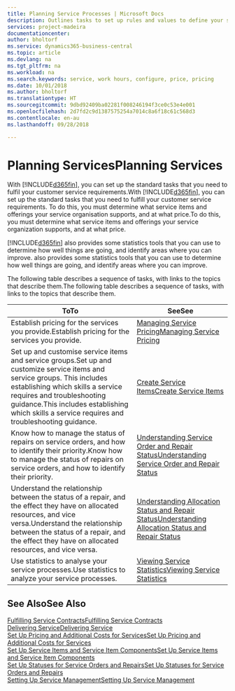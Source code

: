 ```yaml
---
title: Planning Service Processes | Microsoft Docs
description: Outlines tasks to set up rules and values to define your service policies and processes.
services: project-madeira
documentationcenter: 
author: bholtorf
ms.service: dynamics365-business-central
ms.topic: article
ms.devlang: na
ms.tgt_pltfrm: na
ms.workload: na
ms.search.keywords: service, work hours, configure, price, pricing
ms.date: 10/01/2018
ms.author: bholtorf
ms.translationtype: HT
ms.sourcegitcommit: 9dbd92409ba02281f008246194f3ce0c53e4e001
ms.openlocfilehash: 2d7fd2c9d1387575254a7014c8a6f18c61c568d3
ms.contentlocale: en-au
ms.lasthandoff: 09/28/2018

---
```

# <a name="planning-services"></a><span data-ttu-id="45e49-103">Planning Services</span><span class="sxs-lookup"><span data-stu-id="45e49-103">Planning Services</span></span>
<span data-ttu-id="45e49-104">With [!INCLUDE[d365fin](includes/d365fin_md.md)], you can set up the standard tasks that you need to fulfil your customer service requirements.</span><span class="sxs-lookup"><span data-stu-id="45e49-104">With [!INCLUDE[d365fin](includes/d365fin_md.md)], you can set up the standard tasks that you need to fulfill your customer service requirements.</span></span> <span data-ttu-id="45e49-105">To do this, you must determine what service items and offerings your service organisation supports, and at what price.</span><span class="sxs-lookup"><span data-stu-id="45e49-105">To do this, you must determine what service items and offerings your service organization supports, and at what price.</span></span>   

[!INCLUDE[d365fin](includes/d365fin_md.md)] <span data-ttu-id="45e49-106">also provides some statistics tools that you can use to determine how well things are going, and identify areas where you can improve.</span><span class="sxs-lookup"><span data-stu-id="45e49-106"> also provides some statistics tools that you can use to determine how well things are going, and identify areas where you can improve.</span></span>
  
<span data-ttu-id="45e49-107">The following table describes a sequence of tasks, with links to the topics that describe them.</span><span class="sxs-lookup"><span data-stu-id="45e49-107">The following table describes a sequence of tasks, with links to the topics that describe them.</span></span>   
  
|<span data-ttu-id="45e49-108">**To**</span><span class="sxs-lookup"><span data-stu-id="45e49-108">**To**</span></span>|<span data-ttu-id="45e49-109">**See**</span><span class="sxs-lookup"><span data-stu-id="45e49-109">**See**</span></span>|  
|------------|-------------|  
|<span data-ttu-id="45e49-110">Establish pricing for the services you provide.</span><span class="sxs-lookup"><span data-stu-id="45e49-110">Establish pricing for the services you provide.</span></span>|[<span data-ttu-id="45e49-111">Managing Service Pricing</span><span class="sxs-lookup"><span data-stu-id="45e49-111">Managing Service Pricing</span></span>](service-service-price-management.md)|
|<span data-ttu-id="45e49-112">Set up and customise service items and service groups.</span><span class="sxs-lookup"><span data-stu-id="45e49-112">Set up and customize service items and service groups.</span></span> <span data-ttu-id="45e49-113">This includes establishing which skills a service requires and troubleshooting guidance.</span><span class="sxs-lookup"><span data-stu-id="45e49-113">This includes establishing which skills a service requires and troubleshooting guidance.</span></span>| [<span data-ttu-id="45e49-114">Create Service Items</span><span class="sxs-lookup"><span data-stu-id="45e49-114">Create Service Items</span></span>](service-how-to-create-service-items.md)|  
|<span data-ttu-id="45e49-115">Know how to manage the status of repairs on service orders, and how to identify their priority.</span><span class="sxs-lookup"><span data-stu-id="45e49-115">Know how to manage the status of repairs on service orders, and how to identify their priority.</span></span>|[<span data-ttu-id="45e49-116">Understanding Service Order and Repair Status</span><span class="sxs-lookup"><span data-stu-id="45e49-116">Understanding Service Order and Repair Status</span></span>](service-service-order-status-and-repair-status.md)|  
|<span data-ttu-id="45e49-117">Understand the relationship between the status of a repair, and the effect they have on allocated resources, and vice versa.</span><span class="sxs-lookup"><span data-stu-id="45e49-117">Understand the relationship between the status of a repair, and the effect they have on allocated resources, and vice versa.</span></span>|[<span data-ttu-id="45e49-118">Understanding Allocation Status and Repair Status</span><span class="sxs-lookup"><span data-stu-id="45e49-118">Understanding Allocation Status and Repair Status</span></span>](service-allocation-status-and-repair-status.md)|  
|<span data-ttu-id="45e49-119">Use statistics to analyse your service processes.</span><span class="sxs-lookup"><span data-stu-id="45e49-119">Use statistics to analyze your service processes.</span></span> | [<span data-ttu-id="45e49-120">Viewing Service Statistics</span><span class="sxs-lookup"><span data-stu-id="45e49-120">Viewing Service Statistics</span></span>](service-service-statistics.md) |

## <a name="see-also"></a><span data-ttu-id="45e49-121">See Also</span><span class="sxs-lookup"><span data-stu-id="45e49-121">See Also</span></span>
[<span data-ttu-id="45e49-122">Fulfilling Service Contracts</span><span class="sxs-lookup"><span data-stu-id="45e49-122">Fulfilling Service Contracts</span></span>](service-fulfill-service-contracts.md)  
[<span data-ttu-id="45e49-123">Delivering Service</span><span class="sxs-lookup"><span data-stu-id="45e49-123">Delivering Service</span></span>](service-deliver-service.md)  
[<span data-ttu-id="45e49-124">Set Up Pricing and Additional Costs for Services</span><span class="sxs-lookup"><span data-stu-id="45e49-124">Set Up Pricing and Additional Costs for Services</span></span>](service-how-setup-service-costs-pricing.md)  
[<span data-ttu-id="45e49-125">Set Up Service Items and Service Item Components</span><span class="sxs-lookup"><span data-stu-id="45e49-125">Set Up Service Items and Service Item Components</span></span>](service-how-setup-service-items.md)  
[<span data-ttu-id="45e49-126">Set Up Statuses for Service Orders and Repairs</span><span class="sxs-lookup"><span data-stu-id="45e49-126">Set Up Statuses for Service Orders and Repairs</span></span>](service-order-repair-status.md)  
[<span data-ttu-id="45e49-127">Setting Up Service Management</span><span class="sxs-lookup"><span data-stu-id="45e49-127">Setting Up Service Management</span></span>](service-setup-service.md)  

